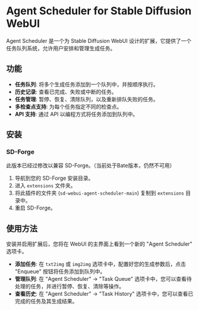 # Agent Scheduler for Stable Diffusion WebUI

Agent Scheduler 是一个为 Stable Diffusion WebUI 设计的扩展，它提供了一个任务队列系统，允许用户安排和管理生成任务。

## 功能

-   **任务队列**: 将多个生成任务添加到一个队列中，并按顺序执行。
-   **历史记录**: 查看已完成、失败或中断的任务。
-   **任务管理**: 暂停、恢复、清除队列，以及重新排队失败的任务。
-   **多检查点支持**: 为每个任务指定不同的检查点。
-   **API 支持**: 通过 API 以编程方式将任务添加到队列中。

## 安装

### SD-Forge

此版本已经过修改以兼容 SD-Forge。（当前处于Bate版本，仍然不可用）

1.  导航到您的 SD-Forge 安装目录。
2.  进入 `extensions` 文件夹。
3.  将此插件的文件夹 (`sd-webui-agent-scheduler-main`) 复制到 `extensions` 目录中。
4.  重启 SD-Forge。

## 使用方法

安装并启用扩展后，您将在 WebUI 的主界面上看到一个新的 "Agent Scheduler" 选项卡。

-   **添加任务**: 在 `txt2img` 或 `img2img` 选项卡中，配置好您的生成参数后，点击 "Enqueue" 按钮将任务添加到队列中。
-   **管理队列**: 在 "Agent Scheduler" -> "Task Queue" 选项卡中，您可以查看待处理的任务，并进行暂停、恢复、清除等操作。
-   **查看历史**: 在 "Agent Scheduler" -> "Task History" 选项卡中，您可以查看已完成的任务及其生成结果。
